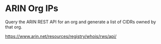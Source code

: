 # ARIN Org IPs
Query the ARIN REST API for an org and generate a list of CIDRs owned by that org.

https://www.arin.net/resources/registry/whois/rws/api/
